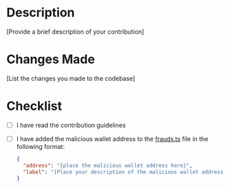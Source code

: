 # Description

[Provide a brief description of your contribution]

# Changes Made

[List the changes you made to the codebase]

# Checklist

- [ ] I have read the contribution guidelines
- [ ] I have added the malicious wallet address to the [frauds.ts](common/frauds.ts) file in the following format:

  ```json
  {
    "address": "{place the malicious wallet address here}",
    "label": "{Place your description of the malicious wallet address here (for example MyAlgo hacker #1)}"
  }
  ```
